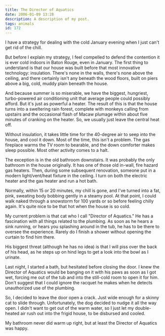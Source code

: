 ```yaml
---
title: The Director of Aquatics
date: 2006-01-09 13:28
description: A description of my post.
tags: animals
id: 172
---
```

I have a strategy for dealing with the cold January evening when I just can't get rid of the chill.

But before I explain my strategy, I feel compelled to defend the contention it is ever cold indoors in Baton Rouge, even in January.  The first thing to understand is that our house was built before that most innovative technology:  insulation.  There's none in the walls, there's none above the ceiling, and there certainly isn't any beneath the wood floors, built on piers above a big, cold, muddy plain beneath the house.


And because summer is so miserable, we have the biggest, hungriest, turbo-powered air conditioning unit that average people could possibly afford.  But it's just as powerful a heater.  The result of this is that the house turns into a sweltering rain forest, complete with monkeys calling from upstairs and the occasional flash of Macaw plumage within about five minutes of cranking on the heater.  So, we usually just leave the central heat off.

Without insulation, it takes little time for the 40-degree air to seep into the house, and cool it down.  Most of the time, this isn't a problem.  The gas fireplace warms the TV room to bearable, and the down comforter makes sleep possible.  Most other activity comes to a halt.

The exception is in the old bathroom downstairs.  It was probably the only bathroom in the house originally.  It has one of those old in-wall, fire hazard gas heaters.  Then, during some subsequent renovation, someone put in a modern light/vent/heat fixture in the ceiling.  I turn on both the electric heater and the gas heater and run a hot bath.

Normally, within 15 or 20 minutes, my chill is gone, and I've turned into a fat, pink, sweating body bobbing gently in a steamy pool.  At that point, I could walk naked through a snowstorm for 100 yards or so before feeling chilly again.  It's quite nice to be that hot when the house is so cold.

My current problem is that cat who I call "Director of Aquatics."  He has a fascination with all things related to the plumbing.  As soon as he hears a sink running, or hears you splashing around in the tub, he has to be there to oversee the experience.  Rarely do I finish a shower without opening the curtain to find him there.

His biggest threat (although he has no idea) is that I will piss over the back of his head, as he steps up on hind legs to get a look into the bowl as I urinate.

Last night, I started a bath, but hesitated before closing the door.  I knew the Director of Aquatics would be banging on it with his paws as soon as I got wet, forcing me out of the tub and into the still-cold room to open it for him.  Don't suggest that I could ignore the racquet he makes when he detects unauthorized use of the plumbing.

So, I decided to leave the door open a crack.  Just wide enough for a skinny cat to slide through.  Unfortunately, the dog decided to nudge it all the way open.  I didn't want to get out of the warm water, so I just let my double-heated air rush out into the frigid house, to be disbursed and cooled.  

My bathroom never did warm up right, but at least the Director of Aquatics was happy.
